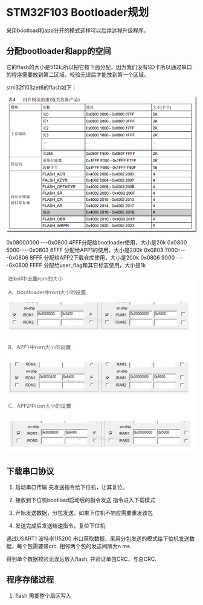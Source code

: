 # STM32F103 Bootloader规划

采用bootload和app分开的模式这样可以后续远程升级程序。

## 分配bootloader和app的空间

它的flash的大小是512k,所以把它按下面分配，因为我们没有SD卡所以通过串口的程序需要放到第二区域，校验无误后才能放到第一个区域。

stm32f103zet6的flash如下：

![flash_map](./png/flash_map.png)



0x08000000 ---0x0800 4FFF分配给bootloader使用，大小是20k
0x0800 5000----0x0803 6FFF 分配给APP1的使用，大小是200k
0x0803 7000----0x0806 8FFF 分配给APP2下载仓库使用，大小是200k
0x0806 9000 ----0x0800 FFFF 分配给user_flag和其它标志使用，大小是1k

![ROM规划](./png/rom规划.png)

## 下载串口协议

1. 启动串口传输 先发送指令给下位机，让其复位。

2. 接收到下位机bootload启动后的指令发送 指令进入下载模式
3. 开始发送数据，分包发送。如果下位机不响应需要重发该包
4. 发送完成后发送结速指令，复位下位机

通过USART1 波特率115200 串口获取数据，采用分包发送的模式给下位机发送数据，每个包需要带crc. 相邻两个包的发送间隔为n ms.

得到单个数据校验无误后放入flash, 并验证单包CRC，与总CRC.

## 程序存储过程

1. flash 需要整个扇区写入
